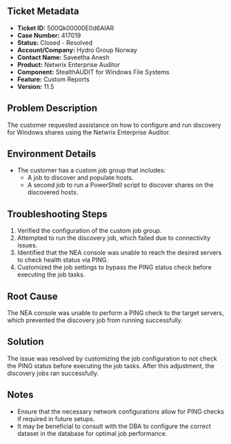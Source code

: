 ## Ticket Metadata
- **Ticket ID:** 500Qk00000E0d6AIAR
- **Case Number:** 417019
- **Status:** Closed - Resolved
- **Account/Company:** Hydro Group Norway
- **Contact Name:** Saveetha Anesh
- **Product:** Netwrix Enterprise Auditor
- **Component:** StealthAUDIT for Windows File Systems
- **Feature:** Custom Reports
- **Version:** 11.5

## Problem Description
The customer requested assistance on how to configure and run discovery for Windows shares using the Netwrix Enterprise Auditor.

## Environment Details
- The customer has a custom job group that includes:
  - A job to discover and populate hosts.
  - A second job to run a PowerShell script to discover shares on the discovered hosts.

## Troubleshooting Steps
1. Verified the configuration of the custom job group.
2. Attempted to run the discovery job, which failed due to connectivity issues.
3. Identified that the NEA console was unable to reach the desired servers to check health status via PING.
4. Customized the job settings to bypass the PING status check before executing the job tasks.

## Root Cause
The NEA console was unable to perform a PING check to the target servers, which prevented the discovery job from running successfully.

## Solution
The issue was resolved by customizing the job configuration to not check the PING status before executing the job tasks. After this adjustment, the discovery jobs ran successfully.

## Notes
- Ensure that the necessary network configurations allow for PING checks if required in future setups.
- It may be beneficial to consult with the DBA to configure the correct dataset in the database for optimal job performance.
